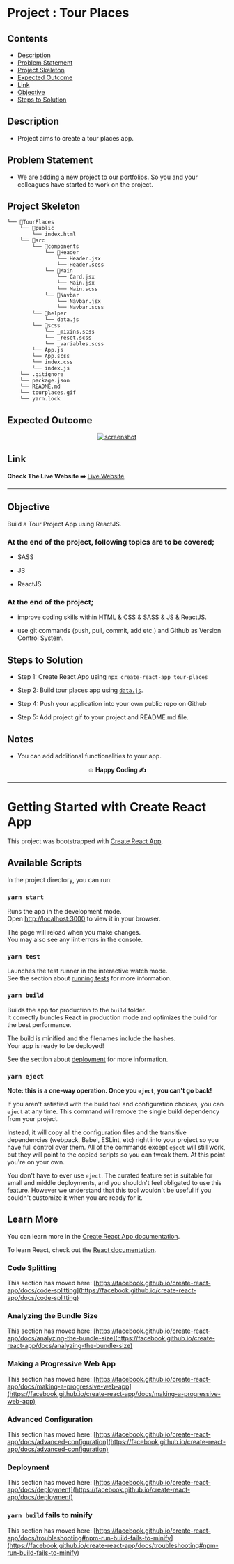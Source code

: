 # Project : Tour Places

## Contents

  - [Description](#description)
  - [Problem Statement](#problem-statement)
  - [Project Skeleton](#project-skeleton)
  - [Expected Outcome](#expected-outcome)
  - [Link](#link)
  - [Objective](#objective)
  - [Steps to Solution](#steps-to-solution)

## Description

- Project aims to create a tour places app.

## Problem Statement

- We are adding a new project to our portfolios. So you and your colleagues have started to work on the project.

## Project Skeleton

```
└── 📁TourPlaces
    └── 📁public
        └── index.html
    └── 📁src
        └── 📁components
            └── 📁Header
                └── Header.jsx
                └── Header.scss
            └── 📁Main
                └── Card.jsx
                └── Main.jsx
                └── Main.scss
            └── 📁Navbar
                └── Navbar.jsx
                └── Navbar.scss
        └── 📁helper
            └── data.js
        └── 📁scss
            └── _mixins.scss
            └── _reset.scss
            └── _variables.scss
        └── App.js
        └── App.scss
        └── index.css
        └── index.js
    └── .gitignore
    └── package.json
    └── README.md
    └── tourplaces.gif
    └── yarn.lock
```

## Expected Outcome

<p align="center">
<a href="#"><img src="tourplaces.gif" alt="screenshot"></a>
</p>

## Link

<p align="left">
<b>Check The Live Website ➡️</b> <a href="https://mytourplaces.netlify.app/">Live Website</a>
</p>
<hr>

## Objective

Build a Tour Project App using ReactJS.

### At the end of the project, following topics are to be covered;

- SASS

- JS

- ReactJS

### At the end of the project;

- improve coding skills within HTML & CSS & SASS & JS & ReactJS.

- use git commands (push, pull, commit, add etc.) and Github as Version Control System.

## Steps to Solution

- Step 1: Create React App using `npx create-react-app tour-places`

- Step 2: Build tour places app using [`data.js`](./src/helper/data.js).

- Step 4: Push your application into your own public repo on Github

- Step 5: Add project gif to your project and README.md file.

## Notes

- You can add additional functionalities to your app.

**<p align="center">&#9786; Happy Coding &#9997;</p>**

---

# Getting Started with Create React App

This project was bootstrapped with [Create React App](https://github.com/facebook/create-react-app).

## Available Scripts

In the project directory, you can run:

### `yarn start`

Runs the app in the development mode.\
Open [http://localhost:3000](http://localhost:3000) to view it in your browser.

The page will reload when you make changes.\
You may also see any lint errors in the console.

### `yarn test`

Launches the test runner in the interactive watch mode.\
See the section about [running tests](https://facebook.github.io/create-react-app/docs/running-tests) for more information.

### `yarn build`

Builds the app for production to the `build` folder.\
It correctly bundles React in production mode and optimizes the build for the best performance.

The build is minified and the filenames include the hashes.\
Your app is ready to be deployed!

See the section about [deployment](https://facebook.github.io/create-react-app/docs/deployment) for more information.

### `yarn eject`

**Note: this is a one-way operation. Once you `eject`, you can't go back!**

If you aren't satisfied with the build tool and configuration choices, you can `eject` at any time. This command will remove the single build dependency from your project.

Instead, it will copy all the configuration files and the transitive dependencies (webpack, Babel, ESLint, etc) right into your project so you have full control over them. All of the commands except `eject` will still work, but they will point to the copied scripts so you can tweak them. At this point you're on your own.

You don't have to ever use `eject`. The curated feature set is suitable for small and middle deployments, and you shouldn't feel obligated to use this feature. However we understand that this tool wouldn't be useful if you couldn't customize it when you are ready for it.

## Learn More

You can learn more in the [Create React App documentation](https://facebook.github.io/create-react-app/docs/getting-started).

To learn React, check out the [React documentation](https://reactjs.org/).

### Code Splitting

This section has moved here: [https://facebook.github.io/create-react-app/docs/code-splitting](https://facebook.github.io/create-react-app/docs/code-splitting)

### Analyzing the Bundle Size

This section has moved here: [https://facebook.github.io/create-react-app/docs/analyzing-the-bundle-size](https://facebook.github.io/create-react-app/docs/analyzing-the-bundle-size)

### Making a Progressive Web App

This section has moved here: [https://facebook.github.io/create-react-app/docs/making-a-progressive-web-app](https://facebook.github.io/create-react-app/docs/making-a-progressive-web-app)

### Advanced Configuration

This section has moved here: [https://facebook.github.io/create-react-app/docs/advanced-configuration](https://facebook.github.io/create-react-app/docs/advanced-configuration)

### Deployment

This section has moved here: [https://facebook.github.io/create-react-app/docs/deployment](https://facebook.github.io/create-react-app/docs/deployment)

### `yarn build` fails to minify

This section has moved here: [https://facebook.github.io/create-react-app/docs/troubleshooting#npm-run-build-fails-to-minify](https://facebook.github.io/create-react-app/docs/troubleshooting#npm-run-build-fails-to-minify)
